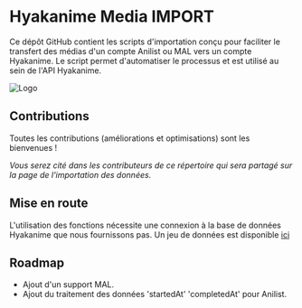 # Hyakanime Media IMPORT

Ce dépôt GitHub contient les scripts d'importation conçu pour faciliter le transfert des médias d'un compte Anilist ou MAL vers un compte Hyakanime.
Le script permet d'automatiser le processus et est utilisé au sein de l'API Hyakanime.



![Logo](https://i.imgur.com/UIIDB3J.png)


## Contributions

Toutes les contributions (améliorations et optimisations) sont les bienvenues !

_Vous serez cité dans les contributeurs de ce répertoire qui sera partagé sur la page de l'importation des données._



## Mise en route

L'utilisation des fonctions nécessite une connexion à la base de données Hyakanime que nous fournissons pas. Un jeu de données est disponible [ici](https://google.fr)



## Roadmap

- Ajout d'un support MAL.
- Ajout du traitement des données 'startedAt' 'completedAt' pour Anilist.
